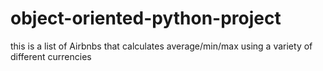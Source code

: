 # object-oriented-python-project
this is a list of Airbnbs that calculates average/min/max using a variety of different currencies
